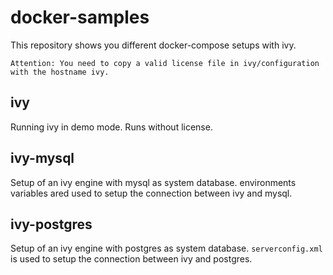 # docker-samples

This repository shows you different docker-compose setups with ivy.

    Attention: You need to copy a valid license file in ivy/configuration
    with the hostname ivy.

## ivy

Running ivy in demo mode. Runs without license.

## ivy-mysql

Setup of an ivy engine with mysql as system database.
environments variables ared used to setup the connection between
ivy and mysql.

## ivy-postgres

Setup of an ivy engine with postgres as system database.
`serverconfig.xml` is used to setup the connection between
ivy and postgres.

